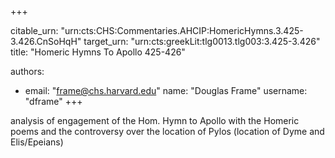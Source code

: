 +++


citable_urn: "urn:cts:CHS:Commentaries.AHCIP:HomericHymns.3.425-3.426.CnSoHqH"
target_urn: "urn:cts:greekLit:tlg0013.tlg003:3.425-3.426"
title: "Homeric Hymns To Apollo 425-426"

authors:
- email: "frame@chs.harvard.edu"
  name: "Douglas Frame"
  username: "dframe"
+++

<p>analysis of engagement of the Hom. Hymn to Apollo with the Homeric poems and the controversy over the location of Pylos (location of Dyme and Elis/Epeians)</p>